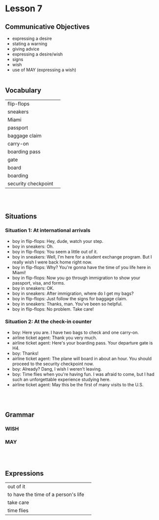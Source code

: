 # Lesson 7


## Communicative Objectives
- expressing a desire
- stating a warning
- giving advice
- expressing a desire/wish
- signs
- wish
- use of MAY (expressing a wish)
<br><br>


## Vocabulary

|    |    |
|:---|:---|
| flip-flops |  |
| sneakers |  |
| Miami |  |
| passport |  |
| baggage claim |  |
| carry-on |  |
| boarding pass |  |
| gate |  |
| board |  |
| boarding |  |
| security checkpoint |  |

<br><br>


## Situations
### Situation 1: At international arrivals
- boy in flip-flops: Hey, dude, watch your step.
- boy in sneakers: Oh.
- boy in flip-flops: You seem a little out of it.
- boy in sneakers: Well, I'm here for a student exchange program. But I really wish I were back home right now.
- boy in flip-flops: Why? You're gonna have the time of you life here in Miami!
- boy in flip-flops: Now you go through immigration to show your passport, visa, and forms.
- boy in sneakers: OK.
- boy in sneakers: After immigration, where do I get my bags?
- boy in flip-flops: Just follow the signs for baggage claim.
- boy in sneakers: Thanks, man. You've been so helpful.
- boy in flip-flops: No problem. Take care!


### Situation 2: At the check-in counter
- boy: Here you are. I have two bags to check and one carry-on.
- airline ticket agent: Thank you very much.
- airline ticket agent: Here's your boarding pass. Your departure gate is H4.
- boy: Thanks!
- airline ticket agent: The plane will board in about an hour. You should proceed to the security checkpoint now.
- boy: Already? Dang, I wish I weren't leaving.
- boy: Time flies when you're having fun. I was afraid to come, but I had such an unforgettable experience studying here.
- airline ticket agent: May this be the first of many visits to the U.S.


<br><br>

## Grammar
### WISH

### MAY


<br><br>

## Expressions

|    |    |
|:---|:---|
| out of it |  |
| to have the time of a person's life |  |
| take care |  |
| time flies |  |